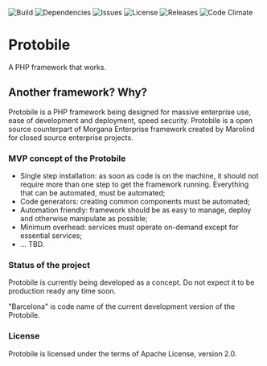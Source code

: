 ![Build](https://img.shields.io/travis/Protobile/Protobile/barcelona.svg?style=flat-square)
![Dependencies](https://www.versioneye.com/user/projects/5488e746746eb5f67300003b/badge.svg?style=flat-square)
![Issues](https://img.shields.io/github/issues/protobile/protobile.svg?style=flat-square)
![License](https://img.shields.io/packagist/l/protobile/protobile.svg?style=flat-square)
![Releases](https://img.shields.io/github/release/protobile/protobile.svg?style=flat-square)
![Code Climate](https://img.shields.io/codeclimate/github/Protobile/Protobile.svg?style=flat-square)

Protobile
=========

A PHP framework that works. 

Another framework? Why?
-----------------------
Protobile is a PHP framework being designed for massive enterprise use, ease of development and deployment, speed security. Protobile is a open source counterpart of Morgana Enterprise framework created by Marolind for closed source enterprise projects. 

### MVP concept of the Protobile

- Single step installation: as soon as code is on the machine, it should not require more than one step to get the framework running. Everything that can be automated, must be automated;
- Code generators: creating common components must be automated;
- Automation friendly: framework should be as easy to manage, deploy and otherwise manipulate as possible;
- Minimum overhead: services must operate on-demand except for essential services;
- ... TBD.

### Status of the project
Protobile is currently being developed as a concept. Do not expect it to be production ready any time soon.

"Barcelona" is code name of the current development version of the Protobile.
 
### License

Protobile is licensed under the terms of Apache License, version 2.0.